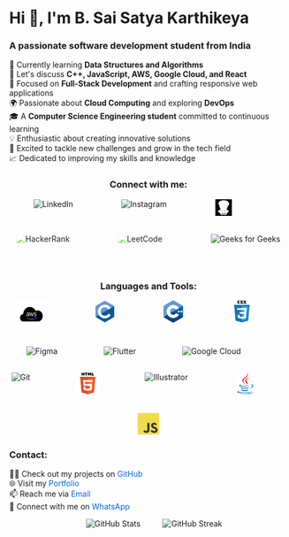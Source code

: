 <h1 align="left">Hi 👋, I'm B. Sai Satya Karthikeya</h1>
<h3 align="left">A passionate software development student from India</h3>

<p align="left">
  🌱 Currently learning <strong>Data Structures and Algorithms</strong><br>
  💬 Let's discuss <strong>C++, JavaScript, AWS, Google Cloud, and React</strong><br>
  🎯 Focused on <strong>Full-Stack Development</strong> and crafting responsive web applications<br>
  🌍 Passionate about <strong>Cloud Computing</strong> and exploring <strong>DevOps</strong><br>
  🎓 A <strong>Computer Science Engineering student</strong> committed to continuous learning<br>
  💡 Enthusiastic about creating innovative solutions<br>
  🚀 Excited to tackle new challenges and grow in the tech field<br>
  📈 Dedicated to improving my skills and knowledge<br>
</p>

<h3 align="center">Connect with me:</h3>
<p align="center" style="display: flex; justify-content: center; gap: 30px; flex-wrap: wrap;">
  <a href="https://linkedin.com/in/saisatyakarthikeya" target="_blank" rel="noreferrer" style="text-decoration: none;">
    <img src="https://raw.githubusercontent.com/rahuldkjain/github-profile-readme-generator/master/src/images/icons/Social/linked-in-alt.svg" alt="LinkedIn" height="30" width="30" />
  </a>
  &nbsp;&nbsp;&nbsp;  &nbsp;&nbsp;&nbsp;
  <a href="https://instagram.com/karthikeya03" target="_blank" rel="noreferrer" style="text-decoration: none;">
    <img src="https://raw.githubusercontent.com/rahuldkjain/github-profile-readme-generator/master/src/images/icons/Social/instagram.svg" alt="Instagram" height="30" width="30" />
  </a>
    &nbsp;&nbsp;&nbsp;  &nbsp;&nbsp;&nbsp;
  <a href="https://www.codechef.com/users/karthikeya_03" target="_blank" rel="noreferrer" style="text-decoration: none;">
    <img src="https://github.com/karthikeya03/IMAGES/blob/JustMain/images.jpeg" alt="CodeChef" height="30" width="30" style="filter: brightness(1.5);" />
  </a>
    &nbsp;&nbsp;&nbsp;  &nbsp;&nbsp;&nbsp;
  <a href="https://www.hackerrank.com/22p31a0506" target="_blank" rel="noreferrer" style="text-decoration: none;">
    <img src="https://raw.githubusercontent.com/rahuldkjain/github-profile-readme-generator/master/src/images/icons/Social/hackerrank.svg" alt="HackerRank" height="30" width="30" style="filter: brightness(1.5);" />
  </a>
    &nbsp;&nbsp;&nbsp;  &nbsp;&nbsp;&nbsp;
  <a href="https://www.leetcode.com/03karthikeya03" target="_blank" rel="noreferrer" style="text-decoration: none;">
    <img src="https://raw.githubusercontent.com/rahuldkjain/github-profile-readme-generator/master/src/images/icons/Social/leet-code.svg" alt="LeetCode" height="30" width="30" style="filter: brightness(1.5);" />
  </a>
    &nbsp;&nbsp;&nbsp;  &nbsp;&nbsp;&nbsp;
  <a href="https://auth.geeksforgeeks.org/user/saisatyaka9den" target="_blank" rel="noreferrer" style="text-decoration: none;">
    <img src="https://raw.githubusercontent.com/rahuldkjain/github-profile-readme-generator/master/src/images/icons/Social/geeks-for-geeks.svg" alt="Geeks for Geeks" height="30" width="30" />
  </a>
</p>

<!-- Add a gap between sections -->
<div style="height: 30px;"></div>

<h3 align="center">Languages and Tools:</h3>
<p align="center" style="display: flex; justify-content: center; flex-wrap: wrap; gap: 30px;">
  <a href="https://aws.amazon.com" target="_blank" rel="noreferrer" style="text-decoration: none;">
    <img src="https://github.com/karthikeya03/IMAGES/blob/JustMain/aws.png" alt="AWS" width="60" height="50" style="filter: invert(100%);" />
  </a>
      &nbsp;&nbsp;&nbsp;  &nbsp;&nbsp;
  <a href="https://www.cprogramming.com/" target="_blank" rel="noreferrer" style="text-decoration: none;">
    <img src="https://raw.githubusercontent.com/devicons/devicon/master/icons/c/c-original.svg" alt="C" width="40" height="40" />
  </a>
      &nbsp;&nbsp;&nbsp;  &nbsp;&nbsp;
  <a href="https://www.w3schools.com/cpp/" target="_blank" rel="noreferrer" style="text-decoration: none;">
    <img src="https://raw.githubusercontent.com/devicons/devicon/master/icons/cplusplus/cplusplus-original.svg" alt="C++" width="40" height="40" />
  </a>
      &nbsp;&nbsp;&nbsp;  &nbsp;&nbsp;
  <a href="https://www.w3schools.com/css/" target="_blank" rel="noreferrer" style="text-decoration: none;">
    <img src="https://raw.githubusercontent.com/devicons/devicon/master/icons/css3/css3-original-wordmark.svg" alt="CSS3" width="40" height="40" />
  </a>
      &nbsp;&nbsp;&nbsp;  &nbsp;&nbsp;
  <a href="https://www.figma.com/" target="_blank" rel="noreferrer" style="text-decoration: none;">
    <img src="https://www.vectorlogo.zone/logos/figma/figma-icon.svg" alt="Figma" width="40" height="40" />
  </a>
      &nbsp;&nbsp;&nbsp;  &nbsp;&nbsp;
  <a href="https://flutter.dev" target="_blank" rel="noreferrer" style="text-decoration: none;">
    <img src="https://www.vectorlogo.zone/logos/flutterio/flutterio-icon.svg" alt="Flutter" width="40" height="40" />
  </a>
      &nbsp;&nbsp;&nbsp;  &nbsp;&nbsp;
  <a href="https://cloud.google.com" target="_blank" rel="noreferrer" style="text-decoration: none;">
    <img src="https://www.vectorlogo.zone/logos/google_cloud/google_cloud-icon.svg" alt="Google Cloud" width="40" height="40" />
  </a>
      &nbsp;&nbsp;&nbsp;  &nbsp;&nbsp;
  <a href="https://git-scm.com/" target="_blank" rel="noreferrer" style="text-decoration: none;">
    <img src="https://www.vectorlogo.zone/logos/git-scm/git-scm-icon.svg" alt="Git" width="40" height="40" />
  </a>
      &nbsp;&nbsp;&nbsp;  &nbsp;&nbsp;
  <a href="https://www.w3.org/html/" target="_blank" rel="noreferrer" style="text-decoration: none;">
    <img src="https://raw.githubusercontent.com/devicons/devicon/master/icons/html5/html5-original-wordmark.svg" alt="HTML5" width="40" height="40" />
  </a>
      &nbsp;&nbsp;&nbsp;  &nbsp;&nbsp;
  <a href="https://www.adobe.com/in/products/illustrator.html" target="_blank" rel="noreferrer" style="text-decoration: none;">
    <img src="https://www.vectorlogo.zone/logos/adobe_illustrator/adobe_illustrator-icon.svg" alt="Illustrator" width="40" height="40" />
  </a>
      &nbsp;&nbsp;&nbsp;  &nbsp;&nbsp;
  <a href="https://www.java.com" target="_blank" rel="noreferrer" style="text-decoration: none;">
    <img src="https://raw.githubusercontent.com/devicons/devicon/master/icons/java/java-original.svg" alt="Java" width="40" height="40" />
  </a>
      &nbsp;&nbsp;&nbsp;  &nbsp;&nbsp;
  <a href="https://developer.mozilla.org/en-US/docs/Web/JavaScript" target="_blank" rel="noreferrer" style="text-decoration: none;">
    <img src="https://raw.githubusercontent.com/devicons/devicon/master/icons/javascript/javascript-original.svg" alt="JavaScript" width="40" height="40" />
  </a>
</p>

<h3 align="left">Contact:</h3>
<p align="left">
  👨‍💻 Check out my projects on <a href="https://github.com/karthikeya03" style="color: #0366d6; text-decoration: none;">GitHub</a><br>
  🌐 Visit my <a href="https://your-portfolio-link.com" style="color: #0366d6; text-decoration: none;">Portfolio</a><br>
  📫 Reach me via <a href="mailto:saisatyakarthikeya@gmail.com" style="color: #0366d6; text-decoration: none;">Email</a><br>
  📱 Connect with me on <a href="https://wa.me/+917013796123" style="color: #0366d6; text-decoration: none;">WhatsApp</a><br>
</p>

<div align="center" style="display: flex; justify-content: center; gap: 20px;">
  <br>
  <img src="https://github-readme-stats.vercel.app/api?username=karthikeya03&show_icons=true&locale=en&theme=radical" alt="GitHub Stats" />
  <br>
  <br>
  <img src="https://github-readme-streak-stats.herokuapp.com/?user=karthikeya03&theme=radical" alt="GitHub Streak" />
</div>
